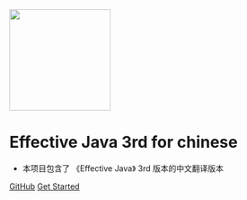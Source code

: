 <img width="180px" src="https://cyc-1256109796.cos.ap-guangzhou.myqcloud.com/LogoMakr_1J56bI.png">

# Effective Java 3rd for chinese

- 本项目包含了 《Effective Java》 3rd 版本的中文翻译版本

<!--<span id="busuanzi_container_site_pv">Site View : <span id="busuanzi_value_site_pv">-->

[GitHub](https://github.com/ab300819)
[Get Started](README.md)
